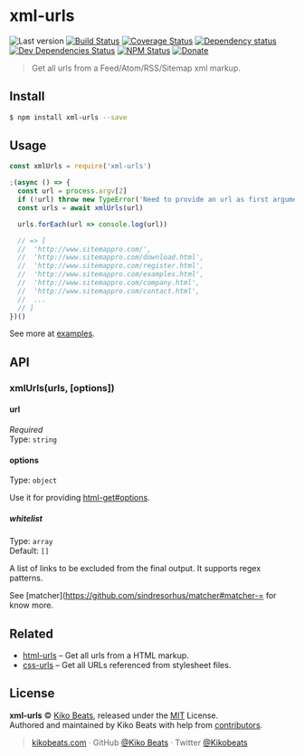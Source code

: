 # xml-urls

![Last version](https://img.shields.io/github/tag/Kikobeats/xml-urls.svg?style=flat-square)
[![Build Status](https://img.shields.io/travis/Kikobeats/xml-urls/master.svg?style=flat-square)](https://travis-ci.org/Kikobeats/xml-urls)
[![Coverage Status](https://img.shields.io/coveralls/Kikobeats/xml-urls.svg?style=flat-square)](https://coveralls.io/github/Kikobeats/xml-urls)
[![Dependency status](https://img.shields.io/david/Kikobeats/xml-urls.svg?style=flat-square)](https://david-dm.org/Kikobeats/xml-urls)
[![Dev Dependencies Status](https://img.shields.io/david/dev/Kikobeats/xml-urls.svg?style=flat-square)](https://david-dm.org/Kikobeats/xml-urls#info=devDependencies)
[![NPM Status](https://img.shields.io/npm/dm/xml-urls.svg?style=flat-square)](https://www.npmjs.org/package/xml-urls)
[![Donate](https://img.shields.io/badge/donate-paypal-blue.svg?style=flat-square)](https://paypal.me/Kikobeats)

> Get all urls from a Feed/Atom/RSS/Sitemap xml markup.

## Install

```bash
$ npm install xml-urls --save
```

## Usage

```js
const xmlUrls = require('xml-urls')

;(async () => {
  const url = process.argv[2]
  if (!url) throw new TypeError('Need to provide an url as first argument.')
  const urls = await xmlUrls(url)

  urls.forEach(url => console.log(url))

  // => [
  //  'http://www.sitemappro.com/',
  //  'http://www.sitemappro.com/download.html',
  //  'http://www.sitemappro.com/register.html',
  //  'http://www.sitemappro.com/examples.html',
  //  'http://www.sitemappro.com/company.html',
  //  'http://www.sitemappro.com/contact.html',
  //  ...
  // ]
})()
```

See more at [examples](/examples).

## API

### xmlUrls(urls, [options])

#### url

*Required*<br>
Type: `string`

#### options

Type: `object`

Use it for providing [html-get#options](https://github.com/Kikobeats/html-get#options).

##### whitelist

Type: `array`<br>
Default: `[]`

A list of links to be excluded from the final output. It supports regex patterns.

See [matcher](https://github.com/sindresorhus/matcher#matcher-= for know more.

## Related

- [html-urls](https://github.com/Kikobeats/html-urls) – Get all urls from a HTML markup.
- [css-urls](https://github.com/Kikobeats/css-urls) – Get all URLs referenced from stylesheet files.

## License

**xml-urls** © [Kiko Beats](https://kikobeats.com), released under the [MIT](https://github.com/Kikobeats/xml-urls/blob/master/LICENSE.md) License.<br>
Authored and maintained by Kiko Beats with help from [contributors](https://github.com/Kikobeats/xml-urls/contributors).

> [kikobeats.com](https://kikobeats.com) · GitHub [@Kiko Beats](https://github.com/Kikobeats) · Twitter [@Kikobeats](https://twitter.com/Kikobeats)
